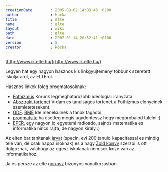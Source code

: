 ```yaml
---
creationDate        : 2005-09-02 14:03:43 +0200 
author              : kocka 
title               : elte 
name                : elte 
layout              : wiki 
path                : elte 
date                : 2007-01-14 20:52:41 +0100 
version             : 5 
creator             : kocka 
---
```

[http://www.ik.elte.hu/](http://www.ik.elte.hu/)

Legyen hat egy nagyon hasznos kis linkgyujtemeny tobbunk szeretett iskoljararol, az ELTErol.

Hasznos linkek foleg progmatosoknak:

*   [Fothizmus](http://ikhok.elte.hu/~ikhokszb/pgt05/zen.htm) Korunk legmeghatarozobb ideologiai iranyzata
*   [Absztrakt tortenet](http://www.caesar.elte.hu/progmat/kultura/humor/absztrakt.html) Vidam es tanulsagos tortenet a Fothizmus elonyeinek szemletetesekent.
*   [GDF](http://www.gdf.hu/). [BME](http://www.BME.hu/) Ide menekulnek a tanok tagadoi.
*   [progmatsite](http://progmatsite.syrius-software.hu/) ha esetleg megis ugydontessz hogy megprobalod tulelni :)
*   [EPER](http://eper.elte.hu/), egy nagyon jo egyetemi radioado, sajnos matematika es informatika nincs rajta, de nagyon kiraly :)

Az elten bar tanitanak [java](java.html)t (specin, evi 200 tanulo kapacitassal es mindig tele van, de csak nappalisoknak) es a nagy [Zold konyv](http://java.inf.elte.hu/) szerzoi is ott dolgoznak, valahogy az egesz iskolanak nem sok koze van az informatikahoz.

Ja es persze az elte [gonosz](gonosz.html) bizonyos vonatkozasban.
